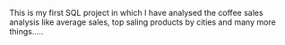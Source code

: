 This is my first SQL project in which I have analysed the coffee sales analysis like average sales, top saling products by cities and many more things.....
